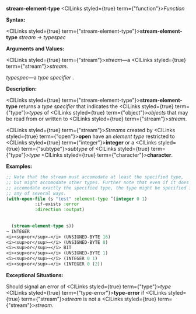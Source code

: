 **stream-element-type** <ClLinks styled={true} term={"function"}><i>Function</i></ClLinks> 



**Syntax:** 



<ClLinks styled={true} term={"stream-element-type"}><b>stream-element-type</b></ClLinks> *stream → typespec* 



**Arguments and Values:** 



<ClLinks styled={true} term={"stream"}><i>stream</i></ClLinks>—a <ClLinks styled={true} term={"stream"}><i>stream</i></ClLinks>. 



*typespec*—a *type specifier* . 



**Description:** 



<ClLinks styled={true} term={"stream-element-type"}><b>stream-element-type</b></ClLinks> returns a *type specifier* that indicates the <ClLinks styled={true} term={"type"}><i>types</i></ClLinks> of <ClLinks styled={true} term={"object"}><i>objects</i></ClLinks> that may be read from or written to <ClLinks styled={true} term={"stream"}><i>stream</i></ClLinks>. 



<ClLinks styled={true} term={"stream"}><i>Streams</i></ClLinks> created by <ClLinks styled={true} term={"open"}><b>open</b></ClLinks> have an *element type* restricted to <ClLinks styled={true} term={"integer"}><b>integer</b></ClLinks> or a <ClLinks styled={true} term={"subtype"}><i>subtype</i></ClLinks> of <ClLinks styled={true} term={"type"}><i>type</i></ClLinks> <ClLinks styled={true} term={"character"}><b>character</b></ClLinks>. 

**Examples:**
```lisp
;; Note that the stream must accomodate at least the specified type, 
;; but might accomodate other types. Further note that even if it does 
;; accomodate exactly the specified type, the type might be specified in 
;; any of several ways. 
(with-open-file (s "test" :element-type ’(integer 0 1) 
		   :if-exists :error 
		   :direction :output) 
  
  
  (stream-element-type s)) 
→ INTEGER 
<i><sup>or</sup>→</i> (UNSIGNED-BYTE 16) 
<i><sup>or</sup>→</i> (UNSIGNED-BYTE 8) 
<i><sup>or</sup>→</i> BIT 
<i><sup>or</sup>→</i> (UNSIGNED-BYTE 1) 
<i><sup>or</sup>→</i> (INTEGER 0 1) 
<i><sup>or</sup>→</i> (INTEGER 0 (2)) 
```
**Exceptional Situations:** 



Should signal an error of <ClLinks styled={true} term={"type"}><i>type</i></ClLinks> <ClLinks styled={true} term={"type-error"}><b>type-error</b></ClLinks> if <ClLinks styled={true} term={"stream"}><i>stream</i></ClLinks> is not a <ClLinks styled={true} term={"stream"}><i>stream</i></ClLinks>. 



